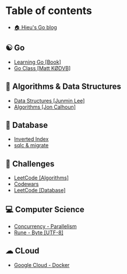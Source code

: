 # Table of contents

* [🏠 Hieu's Go blog](README.md)

## ☯ Go

* [Learning Go \[Book\]](go-books-and-courses/learning-go.md)
* [Go Class \[Matt KØDVB\]](go-books-and-courses/go-class.md)

## 💸 Algorithms & Data Structures

* [Data Structures \[Junmin Lee\]](algorithms-and-data-structures/data-structures-algorithms.md)
* [Algorithms \[Jon Calhoun\]](algorithms-and-data-structures/algorithms-jon-calhoun.md)

## 🌠 Database

* [Inverted Index](database/inverted-index.md)
* [sqlc & migrate](database/sqlc-and-migrate.md)

## 🏅 Challenges

* [LeetCode \[Algorithms\]](challenges/leetcode-algorithms.md)
* [Codewars](challenges/codewars.md)
* [LeetCode \[Database\]](challenges/leetcode-database.md)

## 💻 Computer Science

* [Concurrency - Parallelism](computer-science/concurrency-parallelism.md)
* [Rune - Byte \[UTF-8\]](computer-science/rune-byte-utf-8.md)

## ☁ CLoud

* [Google Cloud - Docker](cloud/google-cloud-docker.md)
